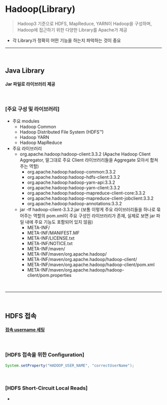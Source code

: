 # Hadoop(Library)
> Hadoop3 기준으로 HDFS, MapReduce, YARN이 Hadoop을 구성하며, Hadoop에 접근하기 위한 다양한 Library를 Apache가 제공
* 각 Library가 정확히 어떤 기능을 하는지 파악하는 것이 중요

<hr>
<br>

## Java Library
#### Jar 파일로 라이브러리 제공

<br>

### [주요 구성 및 라이브러리]
* 주요 modules
  * Hadoop Common
  * Hadoop Distributed File System (HDFS™)
  * Hadoop YARN
  * Hadoop MapReduce
* 주요 라이브러리
  * org.apache.hadoop:hadoop-client:3.3.2 (Apache Hadoop Client Aggregator, 말그대로 주요 Client 라이브러리들을 Aggregate 모아서 합쳐주는 역할)
    * org.apache.hadoop:hadoop-common:3.3.2
    * org.apache.hadoop:hadoop-hdfs-client:3.3.2
    * org.apache.hadoop:hadoop-yarn-api:3.3.2
    * org.apache.hadoop:hadoop-yarn-client:3.3.2
    * org.apache.hadoop:hadoop-mapreduce-client-core:3.3.2
    * org.apache.hadoop:hadoop-mapreduce-client-jobclient:3.3.2
    * org.apache.hadoop:hadoop-annotations:3.3.2
  * jar -tf hadoop-client-3.3.2.jar (보통 이렇게 주요 라이브러리들을 하나로 묶어주는 역할의 pom.xml이 주요 구성인 라이브러리가 존재, 실제로 보면 jar 파일 내에 주요 기능도 포함되어 있지 않음)
    * META-INF/
    * META-INF/MANIFEST.MF
    * META-INF/LICENSE.txt
    * META-INF/NOTICE.txt
    * META-INF/maven/
    * META-INF/maven/org.apache.hadoop/
    * META-INF/maven/org.apache.hadoop/hadoop-client/
    * META-INF/maven/org.apache.hadoop/hadoop-client/pom.xml
    * META-INF/maven/org.apache.hadoop/hadoop-client/pom.properties

<br>
<hr>
<br>

## HDFS 접속
#### [접속 username 세팅](https://www.opencore.com/blog/2016/5/user-name-handling-in-hadoop/)

<br>

### [HDFS 접속을 위한 Configuration]
```java
System.setProperty("HADOOP_USER_NAME", "correctUserName");
```

<br>

### [HDFS Short-Circuit Local Reads]
* 

